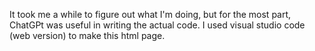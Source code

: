 It took me a while to figure out what I'm doing, but for the most part, ChatGPt was useful in writing the actual code. 
I used visual studio code (web version) to make this html page. 